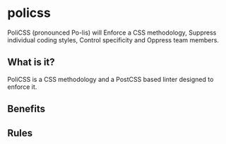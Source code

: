 # policss
PoliCSS (pronounced Po-lis) will Enforce a CSS methodology, Suppress individual coding styles, Control specificity and Oppress team members.

## What is it?
PoliCSS is a CSS methodology and a PostCSS based linter designed to enforce it.

## Benefits

## Rules
